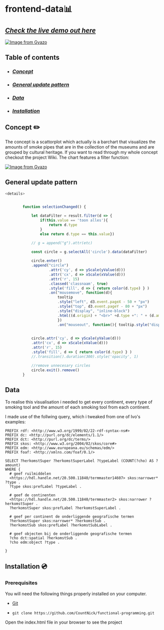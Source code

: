 # frontend-data📊
## [ _Check the live demo out here_](https://countnick.github.io/frontend-data/)

[![Image from Gyazo](https://i.gyazo.com/218222d8ff1cc7f9ca175998606e991a.gif)](https://gyazo.com/218222d8ff1cc7f9ca175998606e991a)

## Table of contents 

* ### [_Concept_](#Concept)
* ### [_General update pattern_](#General_update_pattern)
* ### [_Data_](#Data)
* ### [_Installation_](#Installation)


## Concept :pencil2:

The concept is a scattorplot which actually is a barchart that visualizes the amounts of smoke pipes that are in the collection of the museums and are grouped by cultural heritage. If you want to read through my whole concept checkout the project Wiki. The chart features a filter function:

[![Image from Gyazo](https://i.gyazo.com/7609624c2e21e883e511791527547860.gif)](https://gyazo.com/7609624c2e21e883e511791527547860)

## General update pattern
```javascript
<details>


        function selectionChanged() {
            
            let dataFilter = result.filter(d => {
                if(this.value == 'toon alles'){
                    return d.type
                }
                else return d.type == this.value})

            // g = append("g").attr(etc)
        
            const circle = g.selectAll('circle').data(dataFilter)

            circle.enter()
            .append("circle")
                    .attr('cy', d => yScale(yValue(d)))
                    .attr('cx', d => xScale(xValue(d)))
                    .attr('r', 15)
                    .classed('classnaam', true)
                    .style('fill', d => { return color(d.type) } )
                    .on("mousemove", function(d){
                        tooltip
                        .style("left", d3.event.pageX - 50 + "px")
                        .style("top", d3.event.pageY - 80 + "px")
                        .style("display", "inline-block")
                        .html((d.origin) + "<br>" +d.type +": " + (d.amount));
                        })
                        .on("mouseout", function(){ tooltip.style("display", "none");})
                    
            
            circle.attr('cy', d => yScale(yValue(d)))
            .attr('cx', d => xScale(xValue(d)))
            .attr('r', 15)
            .style('fill', d => { return color(d.type) } )
            //.transition().duration(300).style('opacity', 1)
            
            //remove unnecesary circles
            circle.exit().remove()
        }

```
</details>

## Data

To realise this visualisation i needed to get every continent, every type of smoking tool and the amount of each smoking tool from each continent.

I made use of the follwing query, which i tweaked from one of Ivo's examples:

```
PREFIX rdf: <http://www.w3.org/1999/02/22-rdf-syntax-ns#>
PREFIX dc: <http://purl.org/dc/elements/1.1/>
PREFIX dct: <http://purl.org/dc/terms/>
PREFIX skos: <http://www.w3.org/2004/02/skos/core#>
PREFIX edm: <http://www.europeana.eu/schemas/edm/>
PREFIX foaf: <http://xmlns.com/foaf/0.1/>

SELECT ?herkomstSuper ?herkomstSuperLabel ?typeLabel (COUNT(?cho) AS ?amount) 
WHERE {
  # geef ruilmiddelen
  <https://hdl.handle.net/20.500.11840/termmaster14607> skos:narrower* ?type .
  ?type skos:prefLabel ?typeLabel .

  # geef de continenten
  <https://hdl.handle.net/20.500.11840/termmaster2> skos:narrower ?herkomstSuper .
  ?herkomstSuper skos:prefLabel ?herkomstSuperLabel .

  # geef per continent de onderliggende geografische termen
  ?herkomstSuper skos:narrower* ?herkomstSub .
  ?herkomstSub skos:prefLabel ?herkomstSubLabel .

  # geef objecten bij de onderliggende geografische termen
  ?cho dct:spatial ?herkomstSub .
  ?cho edm:object ?type . 
  
} 
```

## Installation :cd:

### Prerequisites

You will need the following things properly installed on your computer.

* [Git](https://git-scm.com/)


* `git clone https://github.com/CountNick/functional-programming.git`

Open the index.html file in your browser to see the project
